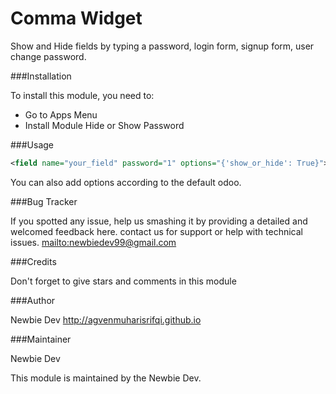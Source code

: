Comma Widget
=============

Show and Hide fields by typing a password, login form, signup form, user change password.


###Installation

To install this module, you need to:
- Go to Apps Menu
- Install Module Hide or Show Password


###Usage

```xml
<field name="your_field" password="1" options="{'show_or_hide': True}">
```

You can also add options according to the default odoo.


###Bug Tracker

If you spotted any issue, help us smashing it by providing a detailed and welcomed feedback here.
contact us for support or help with technical issues. <mailto:newbiedev99@gmail.com>


###Credits

Don't forget to give stars and comments in this module


###Author

Newbie Dev <http://agvenmuharisrifqi.github.io>


###Maintainer

Newbie Dev

This module is maintained by the Newbie Dev.
